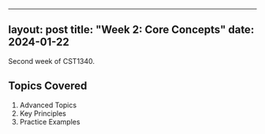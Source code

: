 
---
layout: post
title: "Week 2: Core Concepts"
date: 2024-01-22
---

Second week of CST1340.

## Topics Covered

1. Advanced Topics
2. Key Principles
3. Practice Examples